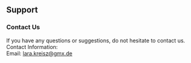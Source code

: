 Support
----------------

### Contact Us  
If you have any questions or suggestions, do not hesitate to contact us.  
Contact Information:  
Email: lara.kreisz@gmx.de 
